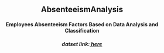 <h2 align="center">AbsenteeismAnalysis</h2>  
<h4 align="center">Employees Absenteeism Factors Based on Data Analysis and Classification</h4>
<h5 align="center">datset link:<a href="https://archive.ics.uci.edu/ml/datasets/Absenteeism+at+work#"> here </a></h5>

